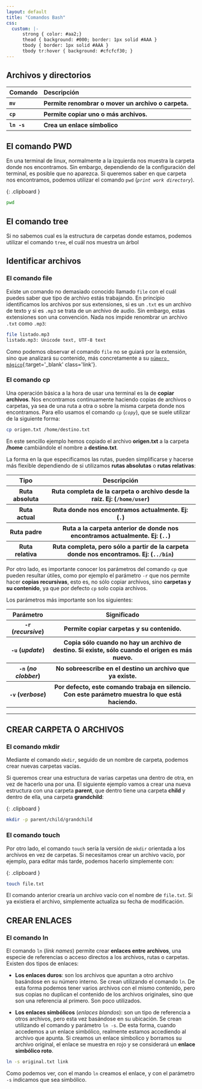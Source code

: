 ```yaml
---
layout: default
title: "Comandos Bash"
css:
  custom: |-
      strong { color: #aa2;}
      thead { background: #000; border: 1px solid #AAA }
      tbody { border: 1px solid #AAA }
      tbody tr:hover { background: #cfcfcf30; }   
---
```



## Archivos y directorios

<table>
  <thead>
    <th align="left">Comando</th>
    <th align="left">Descripción</th>
  </thead>
  <tbody align="left">
    <tr onclick="location.href = '#c-mv'">
      <th>
        <code class="language-plaintext">mv</code>
      </th>
      <th>
        Permite renombrar o mover un archivo o carpeta.
      </th>
    </tr>
    <tr onclick="location.href = '#c-cp'">
      <th>
        <code class="language-plaintext">cp</code>
      </th>
      <th>
        Permite copiar uno o más archivos.
      </th>
    </tr>
    <tr onclick="location.href = '#c-'">
      <th>
        <code class="language-plaintext">ln -s</code>
      </th>
      <th>
      	Crea un enlace símbolico
      </th>
    </tr>  
  </tbody>
</table>

## El comando PWD

En una terminal de linux, normalmente a la izquierda nos muestra la carpeta donde nos encontramos. Sin embargo, dependiendo de la configuración del terminal, es posible que no aparezca. Si queremos saber en que carpeta nos encontramos, podemos utilizar el comando `pwd` (*`print work directory`*).


{: .clipboard  }
```bash
pwd
```

## El comando tree

Si no sabemos cual es la estructura de carpetas donde estamos, podemos utilizar el comando `tree`, el cuál nos muestra un árbol

## Identificar archivos

### El comando file

Existe un comando no demasiado conocido llamado `file` con el cuál puedes saber que tipo de archivo estás trabajando. En principio identificamos los archivos por sus extensiones, si es un `.txt` es un archivo de texto y si es `.mp3` se trata de un archivo de audio. Sin embargo, estas extensiones son una convención. Nada nos impide renombrar un archivo `.txt` como `.mp3`:


```bash
file listado.mp3
listado.mp3: Unicode text, UTF-8 text
```

Como podemos observar el comando `file` no se guiará por la extensión, sino que analizará su contenido, más concretamente a su [`número mágico`](https://es.wikipedia.org/wiki/N%C3%BAmero_m%C3%A1gico_(inform%C3%A1tica)){:target='_blank' class='link'}.


<a name="c-cp"></a>
### El comando cp

Una operación básica a la hora de usar una terminal es la de **copiar archivos**. Nos encontramos continuamente haciendo copias de archivos o carpetas, ya sea de una ruta a otra o sobre la misma carpeta donde nos encontramos. Para ello usamos el comando `cp` (*`copy`*), que se suele utilizar de la siguiente forma:


```bash
cp origen.txt /home/destino.txt
```

En este sencillo ejemplo hemos copiado el archivo **origen.txt** a la carpeta **/home** cambiándole el nombre a **destino.txt**.


La forma en la que especificamos las rutas, pueden simplificarse y hacerse más flexible dependiendo de si utilizamos **rutas absolutas** o **rutas relativas**:
<table>
  <thead>
    <th>Tipo</th>
    <th>Descripción</th>
  </thead>
  <tbody>
    <tr>
      <th><strong>Ruta absoluta</strong></th>
      <th>Ruta completa de la carpeta o archivo desde la raíz. Ej: (<code class="language-plaintext">/home/user</code>)</th>
    </tr>
    <tr>
      <th><strong>Ruta actual</strong></th>
      <th>Ruta donde nos encontramos actualmente. Ej: (<code class="language-plaintext">.</code>)</th>
    </tr>
    <tr>
      <th><strong>Ruta padre</strong></th>
      <th>Ruta a la carpeta anterior de donde nos encontramos actualmente. Ej: (<code class="language-plaintext">..</code>)</th>
    </tr>
    <tr>
      <th><strong>Ruta relativa</strong></th>
      <th>Ruta completa, pero sólo a partir de la carpeta donde nos encontramos. Ej: (<code class="language-plaintext">../bin</code>)</th>
    </tr>
  </tbody>
</table>

Por otro lado, es importante conocer los parámetros del comando `cp` que pueden resultar útiles, como por ejemplo el parámetro `-r` que nos permite hacer **copias recursivas**, esto es, no sólo copiar archivos, sino **carpetas y su contenido**, ya que por defecto `cp` solo copia archivos.


Los parámetros más importante son los siguientes:


<table>
  <thead>
    <th>Parámetro</th>
    <th>Significado</th>
  </thead>
  <tbody>
    <tr>
      <th><code class="language-plaintext">-r</code> (<em>recursive</em>)</th>
      <th>Permite copiar carpetas y su contenido.</th>
    </tr>
    <tr>
      <th><code class="language-plaintext">-u</code> (<em>update</em>)</th>
      <th>Copia sólo cuando no hay un archivo de destino. Si existe, sólo cuando el origen es más nuevo.</th>
    </tr>
    <tr>
      <th><code class="language-plaintext">-n</code> (<em>no clobber</em>)</th>
      <th>No sobreescribe en el destino un archivo que ya existe.</th>
    </tr>
    <tr>
      <th><code class="language-plaintext">-v</code> (<em>verbose</em>)</th>
      <th>Por defecto, este comando trabaja en silencio. Con este parámetro muestra lo que está haciendo.</th>
    </tr>
  </tbody>
</table>

---

## CREAR CARPETA O ARCHIVOS

### El comando mkdir

Mediante el comando `mkdir`, seguido de un nombre de carpeta, podemos crear nuevas carpetas vacías.

Si queremos crear una estructura de varias carpetas una dentro de otra, en vez de hacerlo una por una. El siguiente ejemplo vamos a crear una nueva estructura con una carpeta **parent**, que dentro tiene una carpeta **child** y dentro de ella, una carpeta **grandchild**:


{: .clipboard }
```bash
mkdir -p parent/child/grandchild
```

### El comando touch

Por otro lado, el comando `touch` sería la versión de `mkdir` orientada a los archivos en vez de carpetas. Si necesitamos crear un archivo vacío, por ejemplo, para editar más tarde, podemos hacerlo simplemente con:

{: .clipboard }
```bash
touch file.txt
```

El comando anterior crearía un archivo vacío con el nombre de `file.txt`. Si ya existiera el archivo, simplemente actualiza su fecha de modificación.


## CREAR ENLACES

### El comando ln

El comando `ln` (*link names*) permite crear **enlaces entre archivos**, una especie de referencias o acceso directos a los archivos, rutas o carpetas. Existen dos tipos de enlaces:

- **Los enlaces duros**: son los archivos que apuntan a otro archivo basándose en su número interno. Se crean utilizando el comando `ln`. De esta forma podemos tener varios archivos con el mismo contenido, pero sus copias no duplican el contenido de los archivos originales, sino que son una referencia al primero. Son poco utilizados.

- **Los enlaces simbólicos** (*enlaces blandos*): son un tipo de referencia a otros archivos, pero esta vez basándose en su ubicación. Se crean utilizando el comando y parámetro `ln -s`. De esta forma, cuando accedemos a un enlace simbólico, realmente estamos accediendo al archivo que apunta. Si creamos un enlace símbolico y borramos su archivo original, el enlace se muestra en rojo y se considerará un **enlace simbólico roto**.


```bash
ln -s original.txt link
```

Como podemos ver, con el mando `ln` creamos el enlace, y con el parámetro `-s` indicamos que sea simbólico.